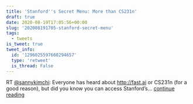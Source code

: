 ```yaml
---
title: 'Stanford''s Secret Menu: More than CS231n'
draft: true
date: 2020-08-19T17:05:56+00:00
slug: '202008191705-stanford-secret-menu'
tags:
  - tweets
is_tweet: true
tweet_info:
  id: '1296025597668294657'
  type: 'retweet'
  is_thread: False
---
```




RT [@sannykimchi](https://x.com/sannykimchi): Everyone has heard about <http://fast.ai> or CS231n (for a good reason), but did you know you can access Stanford’s… [continue reading](https://x.com/sytelus/status/1296025597668294657)
